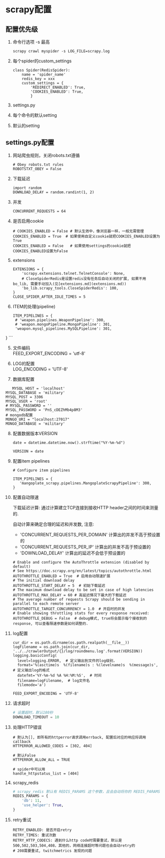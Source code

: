 # scrapy配置

## 配置优先级

1. 命令行选项 -s 最高

    ```
    scrapy crawl myspider -s LOG_FILE=scrapy.log
    ```

2. 每个spider的custom_settings

    ```
    class Spider(RedisSpider):
        name = 'spider_name'
        redis_key = xxx
        custom_settings = {
            'REDIRECT_ENABLED': True,
            'COOKIES_ENABLED': True,
            }
    ```

3. settings.py
4. 每个命令的默认setting
5. 默认的setting

## settings.py配置

1. 网站爬虫规则，关闭robots.txt遵循

    ```
    # Obey robots.txt rules
    ROBOTSTXT_OBEY = False
    ```

2. 下载延迟

    ```
    import random  
    DOWNLOAD_DELAY = random.randint(1, 2)
    ```

3. 并发

    ```
    CONCURRENT_REQUESTS = 64

    ```

4. 是否启用cookie  

    ```
    # COOKIES_ENABLED = False # 默认生效中，像浏览器一样，一般无需管理  
    COOKIES_ENABLED = True  # 如果使用自定义cookie就把COOKIES_ENABLED设置为True  
    COOKIES_ENABLED = False   # 如果使用settings的cookie就把COOKIES_ENABLED设置为False  
    ```

5. extensions  

    ```
    EXTENSIONS = {
        'scrapy.extensions.telnet.TelnetConsole': None,
        # CloseSpiderRedis是设置redis没有任务后自动关闭的扩展, 如果不用bo_lib, 需要手动加入(见[extensions.md](extensions.md))
        'bo_lib.scrapy_tools.CloseSpiderRedis': 100,
    }
    CLOSE_SPIDER_AFTER_IDLE_TIMES = 5  
    ```

6. ITEM的处理(pipeline)

    ```  
    ITEM_PIPELINES = {
     # 'weapon.pipelines.WeaponPipeline': 300,
     # 'weapon.mongoPipeline.MongoPipeline': 301,
     'weapon.mysql_pipelines.MySQLPipeline': 301,
 }
    ```

5. 文件编码  
    FEED_EXPORT_ENCODING = 'utf-8'

6. LOG的配置  
    LOG_ENCODING = 'UTF-8'

7. 数据库配置  
 ```
    MYSQL_HOST = 'localhost'  
 MYSQL_DATABASE = 'military'  
 MYSQL_POST = 3306  
 MYSQL_USER = 'root'  
 # MYSQL_PASSWORD = ''  
 MYSQL_PASSWORD = 'PnS_cDEZhMb4p8M3'  
 # mongodb配置  
 MONGO_URI = "localhost:27017"  
 MONGO_DATABASE = 'military'  
 ```
 
8. 配置数据版本VERSION

    ```
    date = datetime.datetime.now().strftime("%Y-%m-%d")
    
    VERSION = date
    ```

9. 配置item pipelines

    ```
    # Configure item pipelines
    
    ITEM_PIPELINES = {
       'mangoplate_scrapy.pipelines.MangoplateScrapyPipeline': 300,
    }
    ```

10. 配置自动限速

    下载延迟计算: 通过计算建立TCP连接到接收HTTP header之间的时间来测量的.

    自动计算来确定合理的延迟和并发数, 注意:
    - 'CONCURRENT_REQUESTS_PER_DOMAIN' 计算出的并发不高于预设置的
    - 'CONCURRENT_REQUESTS_PER_IP' 计算出的并发不高于预设置的
    - 'DOWNLOAD_DELAY' 计算出的延迟不会低于预设置的

    ```
    # Enable and configure the AutoThrottle extension (disabled by default)
    # See https://doc.scrapy.org/en/latest/topics/autothrottle.html
    AUTOTHROTTLE_ENABLED = True  # 启用自动限速扩展
    # The initial download delay
    AUTOTHROTTLE_START_DELAY = 5  # 初始下载延迟
    # The maximum download delay to be set in case of high latencies
    AUTOTHROTTLE_MAX_DELAY = 60 # 高延迟情况下最大的下载延迟
    # The average number of requests Scrapy should be sending in parallel to each remote server
    AUTOTHROTTLE_TARGET_CONCURRENCY = 1.0  # 开启时的并发
    # Enable showing throttling stats for every response received:
    AUTOTHROTTLE_DEBUG = False  # debug模式, true将会展示每个接收到的response, 可以查看限速参数是如何调整的.
    ```

11. log配置

    ```
    cur_dir = os.path.dirname(os.path.realpath(__file__))
    logFilename = os.path.join(cur_dir, '../../crawlerOutput/{}/log/roundmenu.log'.format(VERSION))
    logging.basicConfig(
      level=logging.ERROR,  # 定义输出到文件的log级别，
      format='%(asctime)s  %(filename)s : %(levelname)s  %(message)s',  # 定义输出log的格式
      datefmt='%Y-%m-%d %A %H:%M:%S',  # 时间
      filename=logFilename,  # log文件名
      filemode='a')
    
    FEED_EXPORT_ENCODING = 'UTF-8'
    ```

12. 请求超时

    ```python
    # 设置超时，默认180秒
    DOWNLOAD_TIMEOUT = 10
    ```

13. 处理HTTP错误

    ```
    # 默认为[], 即所有的httperror请求调用errback, 配置后对应的响应将调用callback
    HTTPERROR_ALLOWED_CODES = [302, 404]

    # 默认False
    HTTPERROR_ALLOW_ALL = TRUE

    # spider中可以用
    handle_httpstatus_list = [404]
    ```

14. scrapy_redis

    ```python
    # scrapy_redis 默认有 REDIS_PARAMS 这个参数，且会自动将你的 REDIS_PARAMS 用你的指定的值更新。所以我们可以这样写
    REDIS_PARAMS = {
        'db': 11,
        'use_helper': True,
    }
    ```

15. retry重试

    ```
    RETRY_ENABLED: 是否开启retry
    RETRY_TIMES: 重试次数
    RETRY_HTTP_CODECS: 遇到什么http code时需要重试，默认是500,502,503,504,408，其他的，网络连接超时等问题也会自动retry的
    # 208需要重试, twitchmetrics 发现的问题
    ```
